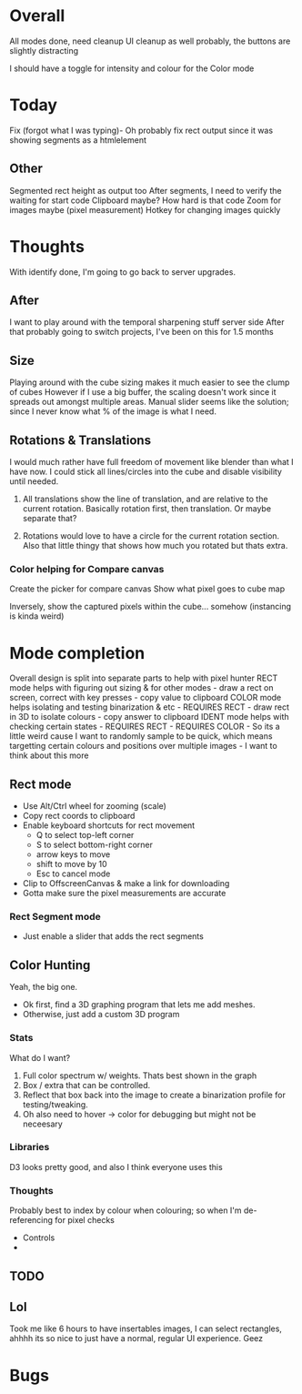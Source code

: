 # Overall
All modes done, need cleanup
UI cleanup as well probably, the buttons are slightly distracting

I should have a toggle for intensity and colour for the Color mode

# Today
Fix (forgot what I was typing)- Oh probably fix rect output since it was showing segments as a htmlelement

## Other
Segmented rect height as output too
After segments, I need to verify the waiting for start code
Clipboard maybe? How hard is that code
Zoom for images maybe (pixel measurement)
Hotkey for changing images quickly

# Thoughts
With identify done, I'm going to go back to server upgrades.

## After
I want to play around with the temporal sharpening stuff server side
After that probably going to switch projects, I've been on this for 1.5 months

## Size
Playing around with the cube sizing makes it much easier to see the clump of cubes
However if I use a big buffer, the scaling doesn't work since it spreads out amongst multiple areas.
Manual slider seems like the solution; since I never know what % of the image is what I need.

## Rotations & Translations
I would much rather have full freedom of movement like blender than what I have now.
I could stick all lines/circles into the cube and disable visibility until needed.

1. All translations show the line of translation, and are relative to the current rotation.
    Basically rotation first, then translation.
    Or maybe separate that?

2. Rotations would love to have a circle for the current rotation section.
    Also that little thingy that shows how much you rotated but thats extra.
    
### Color helping for Compare canvas
Create the picker for compare canvas
    Show what pixel goes to cube map

Inversely, show the captured pixels within the cube... somehow (instancing is kinda weird)

# Mode completion
Overall design is split into separate parts to help with pixel hunter
RECT mode helps with figuring out sizing & for other modes
    - draw a rect on screen, correct with key presses
    - copy value to clipboard
COLOR mode helps isolating and testing binarization & etc
    - REQUIRES RECT
    - draw rect in 3D to isolate colours
    - copy answer to clipboard
IDENT mode helps with checking certain states
    - REQUIRES RECT
    - REQUIRES COLOR
    - So its a little weird cause I want to randomly sample to be quick, which means targetting certain colours and positions over multiple images
    - I want to think about this more

## Rect mode
- Use Alt/Ctrl wheel for zooming (scale)
- Copy rect coords to clipboard
- Enable keyboard shortcuts for rect movement
    - Q to select top-left corner
    - S to select bottom-right corner
    - arrow keys to move 
    - shift to move by 10
    - Esc to cancel mode
- Clip to OffscreenCanvas & make a link for downloading
- Gotta make sure the pixel measurements are accurate

### Rect Segment mode
- Just enable a slider that adds the rect segments

## Color Hunting
Yeah, the big one.

- Ok first, find a 3D graphing program that lets me add meshes.
- Otherwise, just add a custom 3D program

### Stats
What do I want?
1. Full color spectrum w/ weights.
    Thats best shown in the graph
2. Box / extra that can be controlled.
3. Reflect that box back into the image to create a binarization profile for testing/tweaking.
4. Oh also need to hover -> color for debugging but might not be neceesary

### Libraries
D3 looks pretty good, and also I think everyone uses this

### Thoughts
Probably best to index by colour when colouring; so when I'm de-referencing for pixel checks

- Controls
- 


## TODO





## Lol

Took me like 6 hours to have insertables images, I can select rectangles, ahhhh its so nice to just have a normal, regular UI experience. Geez

# Bugs
